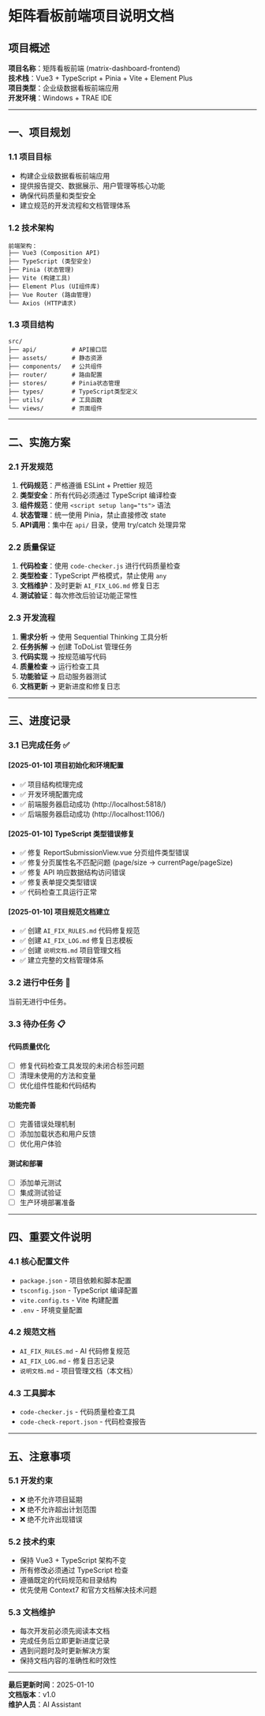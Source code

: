 # 矩阵看板前端项目说明文档

## 项目概述

**项目名称**：矩阵看板前端 (matrix-dashboard-frontend)  
**技术栈**：Vue3 + TypeScript + Pinia + Vite + Element Plus  
**项目类型**：企业级数据看板前端应用  
**开发环境**：Windows + TRAE IDE  

---

## 一、项目规划

### 1.1 项目目标
- 构建企业级数据看板前端应用
- 提供报告提交、数据展示、用户管理等核心功能
- 确保代码质量和类型安全
- 建立规范的开发流程和文档管理体系

### 1.2 技术架构
```
前端架构：
├── Vue3 (Composition API)
├── TypeScript (类型安全)
├── Pinia (状态管理)
├── Vite (构建工具)
├── Element Plus (UI组件库)
├── Vue Router (路由管理)
└── Axios (HTTP请求)
```

### 1.3 项目结构
```
src/
├── api/          # API接口层
├── assets/       # 静态资源
├── components/   # 公共组件
├── router/       # 路由配置
├── stores/       # Pinia状态管理
├── types/        # TypeScript类型定义
├── utils/        # 工具函数
└── views/        # 页面组件
```

---

## 二、实施方案

### 2.1 开发规范
1. **代码规范**：严格遵循 ESLint + Prettier 规范
2. **类型安全**：所有代码必须通过 TypeScript 编译检查
3. **组件规范**：使用 `<script setup lang="ts">` 语法
4. **状态管理**：统一使用 Pinia，禁止直接修改 state
5. **API调用**：集中在 `api/` 目录，使用 try/catch 处理异常

### 2.2 质量保证
1. **代码检查**：使用 `code-checker.js` 进行代码质量检查
2. **类型检查**：TypeScript 严格模式，禁止使用 `any`
3. **文档维护**：及时更新 `AI_FIX_LOG.md` 修复日志
4. **测试验证**：每次修改后验证功能正常性

### 2.3 开发流程
1. **需求分析** → 使用 Sequential Thinking 工具分析
2. **任务拆解** → 创建 ToDoList 管理任务
3. **代码实现** → 按规范编写代码
4. **质量检查** → 运行检查工具
5. **功能验证** → 启动服务器测试
6. **文档更新** → 更新进度和修复日志

---

## 三、进度记录

### 3.1 已完成任务 ✅

#### [2025-01-10] 项目初始化和环境配置
- ✅ 项目结构梳理完成
- ✅ 开发环境配置完成
- ✅ 前端服务器启动成功 (http://localhost:5818/)
- ✅ 后端服务器启动成功 (http://localhost:1106/)

#### [2025-01-10] TypeScript 类型错误修复
- ✅ 修复 ReportSubmissionView.vue 分页组件类型错误
- ✅ 修复分页属性名不匹配问题 (page/size → currentPage/pageSize)
- ✅ 修复 API 响应数据结构访问错误
- ✅ 修复表单提交类型错误
- ✅ 代码检查工具运行正常

#### [2025-01-10] 项目规范文档建立
- ✅ 创建 `AI_FIX_RULES.md` 代码修复规范
- ✅ 创建 `AI_FIX_LOG.md` 修复日志模板
- ✅ 创建 `说明文档.md` 项目管理文档
- ✅ 建立完整的文档管理体系

### 3.2 进行中任务 🔄

当前无进行中任务。

### 3.3 待办任务 📋

#### 代码质量优化
- [ ] 修复代码检查工具发现的未闭合标签问题
- [ ] 清理未使用的方法和变量
- [ ] 优化组件性能和代码结构

#### 功能完善
- [ ] 完善错误处理机制
- [ ] 添加加载状态和用户反馈
- [ ] 优化用户体验

#### 测试和部署
- [ ] 添加单元测试
- [ ] 集成测试验证
- [ ] 生产环境部署准备

---

## 四、重要文件说明

### 4.1 核心配置文件
- `package.json` - 项目依赖和脚本配置
- `tsconfig.json` - TypeScript 编译配置
- `vite.config.ts` - Vite 构建配置
- `.env` - 环境变量配置

### 4.2 规范文档
- `AI_FIX_RULES.md` - AI 代码修复规范
- `AI_FIX_LOG.md` - 修复日志记录
- `说明文档.md` - 项目管理文档（本文档）

### 4.3 工具脚本
- `code-checker.js` - 代码质量检查工具
- `code-check-report.json` - 代码检查报告

---

## 五、注意事项

### 5.1 开发约束
- ❌ 绝不允许项目延期
- ❌ 绝不允许超出计划范围
- ❌ 绝不允许出现错误

### 5.2 技术约束
- 保持 Vue3 + TypeScript 架构不变
- 所有修改必须通过 TypeScript 检查
- 遵循既定的代码规范和目录结构
- 优先使用 Context7 和官方文档解决技术问题

### 5.3 文档维护
- 每次开发前必须先阅读本文档
- 完成任务后立即更新进度记录
- 遇到问题时及时更新解决方案
- 保持文档内容的准确性和时效性

---

**最后更新时间**：2025-01-10  
**文档版本**：v1.0  
**维护人员**：AI Assistant